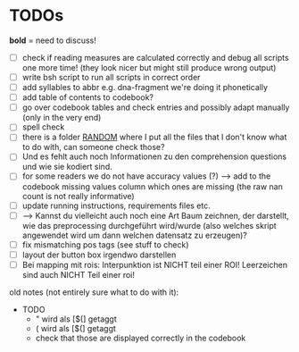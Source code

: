 # TODOs

**bold** = need to discuss!

- [ ] check if reading measures are calculated correctly and debug all scripts one more time! (they look nicer but might still produce wrong output)
- [ ] write bsh script to run all scripts in correct order
- [ ] add syllables to abbr e.g. dna-fragment we're doing it phonetically
- [ ] add table of contents to codebook?
- [ ] go over codebook tables and check entries and possibly adapt manually (only in the very end)
- [ ] spell check
- [ ] there is a folder [RANDOM](RANDOM) where I put all the files that I don't know what to do with, can someone check those?
- [ ] Und es fehlt auch noch Informationen zu den comprehension questions und wie sie kodiert sind. 
- [ ] for some readers we do not have accuracy values (?) --> add to the codebook missing values column which ones are missing (the raw nan count is not really informative)
- [ ] update running instructions, requirements files etc.
- [ ] --> Kannst du vielleicht auch noch eine Art Baum zeichnen, der darstellt, wie das preprocessing durchgeführt wird/wurde (also welches skript angewendet wird um dann welchen datensatz zu erzeugen)?
- [ ] fix mismatching pos tags (see stuff to check)
- [ ] layout der button box irgendwo darstellen
- [ ] Bei mapping mit rois: Interpunktion ist NICHT teil einer ROI! Leerzeichen sind auch NICHT Teil einer roi!

old notes (not entirely sure what to do with it):
* TODO
    * " wird als [$(] getaggt 
    * ( wird als [$(] getaggt
    * check that those are displayed correctly in the codebook
